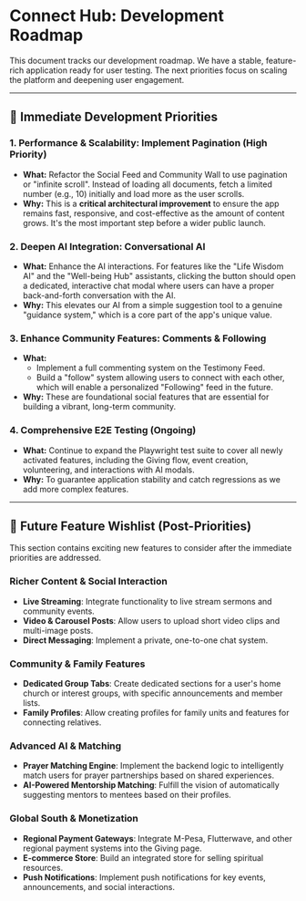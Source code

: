 # Connect Hub: Development Roadmap

This document tracks our development roadmap. We have a stable, feature-rich application ready for user testing. The next priorities focus on scaling the platform and deepening user engagement.

---

## 🚀 **Immediate Development Priorities**

### **1. Performance & Scalability: Implement Pagination (High Priority)**
-   **What:** Refactor the Social Feed and Community Wall to use pagination or "infinite scroll". Instead of loading all documents, fetch a limited number (e.g., 10) initially and load more as the user scrolls.
-   **Why:** This is a **critical architectural improvement** to ensure the app remains fast, responsive, and cost-effective as the amount of content grows. It's the most important step before a wider public launch.

### **2. Deepen AI Integration: Conversational AI**
-   **What:** Enhance the AI interactions. For features like the "Life Wisdom AI" and the "Well-being Hub" assistants, clicking the button should open a dedicated, interactive chat modal where users can have a proper back-and-forth conversation with the AI.
-   **Why:** This elevates our AI from a simple suggestion tool to a genuine "guidance system," which is a core part of the app's unique value.

### **3. Enhance Community Features: Comments & Following**
-   **What:**
    -   Implement a full commenting system on the Testimony Feed.
    -   Build a "follow" system allowing users to connect with each other, which will enable a personalized "Following" feed in the future.
-   **Why:** These are foundational social features that are essential for building a vibrant, long-term community.

### **4. Comprehensive E2E Testing (Ongoing)**
-   **What:** Continue to expand the Playwright test suite to cover all newly activated features, including the Giving flow, event creation, volunteering, and interactions with AI modals.
-   **Why:** To guarantee application stability and catch regressions as we add more complex features.

---

## 🌟 **Future Feature Wishlist (Post-Priorities)**

This section contains exciting new features to consider after the immediate priorities are addressed.

### **Richer Content & Social Interaction**
-   **Live Streaming**: Integrate functionality to live stream sermons and community events.
-   **Video & Carousel Posts**: Allow users to upload short video clips and multi-image posts.
-   **Direct Messaging**: Implement a private, one-to-one chat system.

### **Community & Family Features**
-   **Dedicated Group Tabs**: Create dedicated sections for a user's home church or interest groups, with specific announcements and member lists.
-   **Family Profiles**: Allow creating profiles for family units and features for connecting relatives.

### **Advanced AI & Matching**
-   **Prayer Matching Engine**: Implement the backend logic to intelligently match users for prayer partnerships based on shared experiences.
-   **AI-Powered Mentorship Matching**: Fulfill the vision of automatically suggesting mentors to mentees based on their profiles.

### **Global South & Monetization**
-   **Regional Payment Gateways**: Integrate M-Pesa, Flutterwave, and other regional payment systems into the Giving page.
-   **E-commerce Store**: Build an integrated store for selling spiritual resources.
-   **Push Notifications**: Implement push notifications for key events, announcements, and social interactions.
